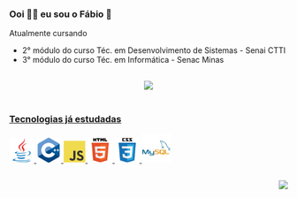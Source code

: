### Ooi 👋🏻 eu sou o Fábio 🤖
Atualmente cursando 
- 2° módulo do curso Téc. em Desenvolvimento de Sistemas - Senai CTTI
- 3° módulo do curso Téc. em Informática - Senac Minas
##

<div align="center">
  <img height="180em" src="https://github-readme-stats.vercel.app/api/top-langs/?username=fabiovitorio&layout=compact&langs_count=7&theme=dracula"/>
  <a href="https://github.com/fabioVitorio">
 
</div>

<br>


### Tecnologias já estudadas
<p align="left"> 
<img src="https://raw.githubusercontent.com/devicons/devicon/master/icons/java/java-original.svg" alt="java" width="45" height="45"/>
<img src="https://raw.githubusercontent.com/devicons/devicon/master/icons/cplusplus/cplusplus-original.svg" alt="cplusplus" width="45" height="45"/>
<img src="https://raw.githubusercontent.com/devicons/devicon/master/icons/javascript/javascript-original.svg" alt="javascript" width="40" height="40"/>
<img src="https://raw.githubusercontent.com/devicons/devicon/master/icons/html5/html5-original-wordmark.svg" alt="html5" width="45" height="45"/>
<img src="https://raw.githubusercontent.com/devicons/devicon/master/icons/css3/css3-original-wordmark.svg" alt="css3" width="45" height="45"/>
<img src="https://raw.githubusercontent.com/devicons/devicon/master/icons/mysql/mysql-original-wordmark.svg" alt="mysql" width="53" height="53"/> 
</p>

##

<div align="right">
  <a href="https://www.linkedin.com/in/f%C3%A1bio-vitorio-85a401238/" target="_blank"><img src="https://img.shields.io/badge/-LinkedIn-%230077B5?style=for-the-badge&logo=linkedin&logoColor=white" target="_blank"></a> 
  </div>
  
